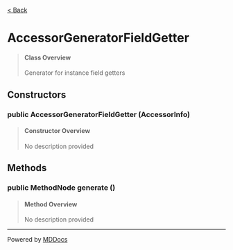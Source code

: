 [< Back](../README.md)
# AccessorGeneratorFieldGetter #
>#### Class Overview ####
>Generator for instance field getters
## Constructors ##
### public AccessorGeneratorFieldGetter (AccessorInfo) ###
>#### Constructor Overview ####
>No description provided
>
## Methods ##
### public MethodNode generate () ###
>#### Method Overview ####
>No description provided
>

---
Powered by [MDDocs](https://github.com/VRCube/MDDocs)